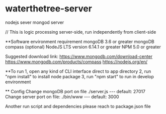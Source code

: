 # waterthetree-server
nodejs sever
mongod server

// This is logic processing server-side, run independently from client-side

**Software environment requirement
mongoDB 3.6 or greater
mongoDB compass (optional)
NodeJS LTS version 6.14.1 or greater
NPM 5.0 or greater

Suggested download link:
https://www.mongodb.com/download-center 
https://www.mongodb.com/products/compass
https://nodejs.org/en/ 

**To run
1, open any kind of CLI interface direct to app directory
2, run "npm install" to install node package
3, run "npm start" to run in develop environment

** Config
Change mongoDB port on file ./server.js  --- default: 27017
Change server port on file: ./bin/www --- default: 3000

Another run script and dependencies please reach to package.json file
